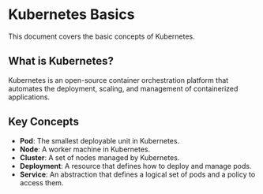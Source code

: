 # Kubernetes Basics

This document covers the basic concepts of Kubernetes.

## What is Kubernetes?
Kubernetes is an open-source container orchestration platform that automates the deployment, scaling, and management of containerized applications.

## Key Concepts
- **Pod**: The smallest deployable unit in Kubernetes.
- **Node**: A worker machine in Kubernetes.
- **Cluster**: A set of nodes managed by Kubernetes.
- **Deployment**: A resource that defines how to deploy and manage pods.
- **Service**: An abstraction that defines a logical set of pods and a policy to access them.
